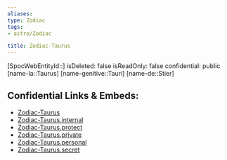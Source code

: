 ```yaml
---
aliases: 
type: Zodiac
tags:
- astro/Zodiac

title: Zodiac-Taurus
---
```

[SpocWebEntityId::]
isDeleted: false
isReadOnly: false
confidential: public
[name-la::Taurus]
[name-genitive::Tauri]
[name-de::Stier]


## Confidential Links & Embeds: 
- [Zodiac-Taurus](../../../_public/astro/Zodiac/Zodiac-Taurus.md) 
- [Zodiac-Taurus.internal](../../../_internal/astro/Zodiac/Zodiac-Taurus.internal.md) 
- [Zodiac-Taurus.protect](../../../_protect/astro/Zodiac/Zodiac-Taurus.protect.md) 
- [Zodiac-Taurus.private](../../../_private/astro/Zodiac/Zodiac-Taurus.private.md) 
- [Zodiac-Taurus.personal](../../../_personal/astro/Zodiac/Zodiac-Taurus.personal.md) 
- [Zodiac-Taurus.secret](../../../_secret/astro/Zodiac/Zodiac-Taurus.secret.md) 
